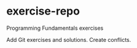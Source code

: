 # exercise-repo
Programming Fundamentals exercises

Add Git exercises and solutions.
Create conflicts.